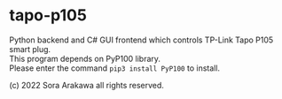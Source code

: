 # tapo-p105
Python backend and C# GUI frontend which controls TP-Link Tapo P105 smart plug.  
This program depends on PyP100 library.  
Please enter the command `pip3 install PyP100` to install.

(c) 2022 Sora Arakawa all rights reserved.